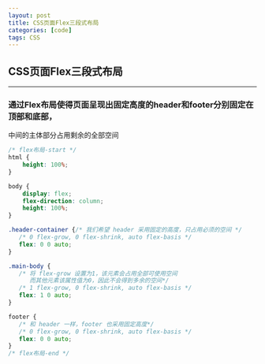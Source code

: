 ```yaml
---
layout: post
title: CSS页面Flex三段式布局
categories: [code]
tags: CSS
---
```


## CSS页面Flex三段式布局

---
### 通过Flex布局使得页面呈现出固定高度的header和footer分别固定在顶部和底部，
中间的主体部分占用剩余的全部空间
```css
/* flex布局-start */
html {
    height: 100%;
}

body {
    display: flex;
    flex-direction: column;
    height: 100%;
}

.header-container {/* 我们希望 header 采用固定的高度，只占用必须的空间 */
   /* 0 flex-grow, 0 flex-shrink, auto flex-basis */
   flex: 0 0 auto;
}

.main-body {
   /* 将 flex-grow 设置为1，该元素会占用全部可使用空间
      而其他元素该属性值为0，因此不会得到多余的空间*/
   /* 1 flex-grow, 0 flex-shrink, auto flex-basis */
   flex: 1 0 auto;
}

footer {
   /* 和 header 一样，footer 也采用固定高度*/
   /* 0 flex-grow, 0 flex-shrink, auto flex-basis */
   flex: 0 0 auto;
}
/* flex布局-end */
```

